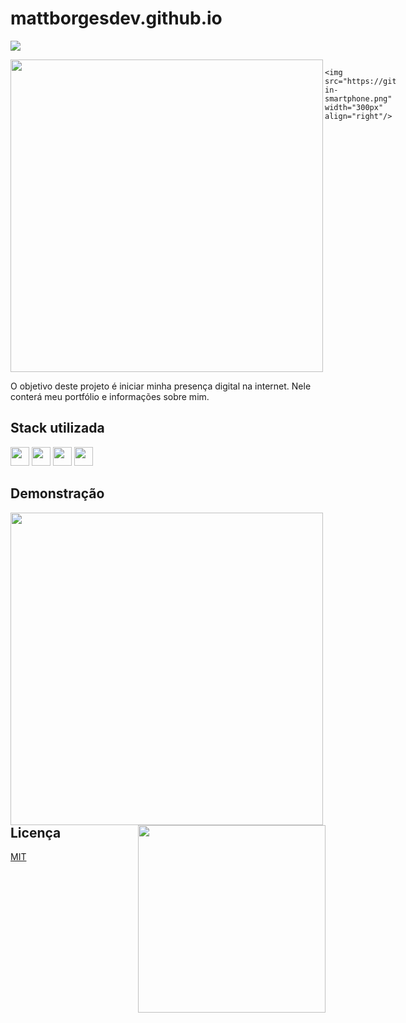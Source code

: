 # mattborgesdev.github.io

<a href="linkedin.com/in/mattborgesdev/" target="_blank"><img src="https://img.shields.io/badge/LinkedIn-0077B5?style=for-the-badge&logo=linkedin&logoColor=white" target="_blank"></a>

<div style="display: inline-block">
    <img src="https://github.com/mattborgesdev/mattborgesdev.github.io/blob/master/img/website-in-desktop.png" width="500px" align="left"/>

    <img src="https://github.com/mattborgesdev/mattborgesdev.github.io/blob/master/img/website-in-smartphone.png" width="300px" align="right"/>
</div>

O objetivo deste projeto é iniciar minha presença digital na internet. Nele conterá meu portfólio e informações sobre mim.


## Stack utilizada

<div style="display: inline-block">
    <img src="https://cdn.jsdelivr.net/gh/devicons/devicon/icons/html5/html5-original.svg" width="30px"/>
    <img src="https://cdn.jsdelivr.net/gh/devicons/devicon/icons/css3/css3-original.svg" width="30px"/>
    <img src="https://cdn.jsdelivr.net/gh/devicons/devicon/icons/javascript/javascript-original.svg" width="30px"/>
    <img src="https://cdn.jsdelivr.net/gh/devicons/devicon/icons/figma/figma-original.svg" width="30px"/>
</div>

## Demonstração

<img src="https://github.com/mattborgesdev/mattborgesdev.github.io/blob/master/img/website-full-desktop.png" width="500px" align="left">

<img src="https://github.com/mattborgesdev/mattborgesdev.github.io/blob/master/img/website-full-smartphone.png" width="300px" align="right">

## Licença

[MIT](https://choosealicense.com/licenses/mit/)